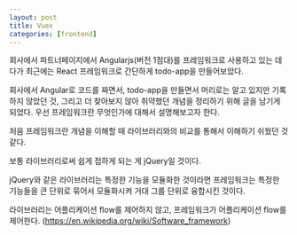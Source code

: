 ```yaml
---
layout: post
title: Vuex
categories: [frontend]
---
```

회사에서 파트너페이지에서 Angularjs(버전 1점대)를 프레임워크로 사용하고 있는 데다가 최근에는 React 프레임워크로 간단하게 todo-app을 만들어보았다. 

회사에서 Angular로 코드를 짜면서, todo-app을 만들면서 머리로는 알고 있지만 기록하지 않았던 것, 그리고 더 찾아보지 않아 취약했던 개념을 정리하기 위해 글을 남기게 되었다. 
    우선 프레임워크란 무엇인가에 대해서 설명해보고자 한다. 

처음 프레임워크란 개념을 이해할 때 라이브러리와의 비교를 통해서 이해하기 쉬웠던 것 같다.
 
 보통 라이브러리로써 쉽게 접하게 되는 게 jQuery일 것이다. 
 
 jQuery와 같은 라이브러리는 특정한 기능을 모듈화한 것이라면 프레임워크는 특정한 기능들을 큰 단위로 묶어서 모듈화시켜 거대 그룹 단위로 융합시킨 것이다.  

라이브러리는 어플리케이션 flow를 제어하지 않고, 프레임워크가 어플리케이션 flow를 제어한다. (https://en.wikipedia.org/wiki/Software_framework) 
